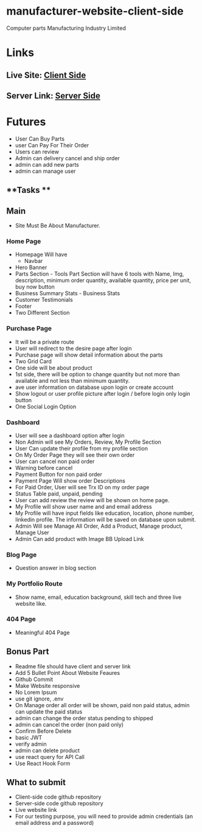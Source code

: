 # manufacturer-website-client-side

Computer parts Manufacturing Industry Limited


# Links

## Live Site: [Client Side](https://manufacturing-industry-d2077.web.app/ "Client Side")
## Server Link: [Server Side](https://agile-hamlet-27266.herokuapp.com/ "Server Side")

# Futures 
- User Can Buy Parts
- user Can Pay For Their Order
- Users can review
- Admin can delivery cancel and ship order
- admin can add new parts
- admin can manage user
## **Tasks **
## Main 
-  Site Must Be About Manufacturer.

### Home Page
-  Homepage Will have 
   - Navbar
  - Hero Banner
  -  Parts Section
    -  Tools Part Section will have 6 tools with Name, Img, description, minimum order quantity, available quantity, price per unit, buy now button
  -  Business Summary Stats
    - Business Stats
  - Customer Testimonials 
  -  Footer
  - Two Different Section 

### Purchase Page 
-  It will be a private route
-  User will redirect to the desire page after login
-  Purchase page will show detail information about the parts
-  Two Grid Card
  -  One side will be about product
  -  1st side, there will be option to change quantity but not more than available and not less than minimum quantity.
  - ave user information on database upon login or create account
- Show logout or user profile picture after login / before login only login button
-  One Social Login Option 
  
### Dashboard 
-  User will see a dashboard option after login 
-  Non Admin will see My Orders, Review, My Profile Section
-  User Can update their profile from my profile section 
-  On My Order Page they will see their own order 
-  User can cancel non paid order
-  Warning before cancel
-  Payment Button for non paid order
-  Payment Page Will show order Descriptions 
-  For Paid Order, User will see Trx ID on my order page 
- Status Table paid, unpaid, pending 
-  User can add review the review will be shown on home page. 
- My Profile will show user name and and email address
-  My Profile will have input fields like education, location, phone number,  linkedin profile. The information will be saved on database upon submit.
- Admin Will see Manage All Order, Add a Product, Manage product,  Manage User
- Admin Can add product with Image BB Upload Link

### Blog Page
- Question answer in blog section
### My Portfolio Route
-  Show name, email, education background, skill tech and three live website like. 

### 404 Page
-  Meaningful 404 Page 

## Bonus Part

-  Readme file should have client and server link
- Add 5 Bullet Point About Website Feaures
-  Github Commit
- Make Website responsive 
-  No Lorem Ipsum
-  use git ignore, .env 
-  On Manage order all order will be shown, paid non paid status, admin can update the paid status
-  admin can change the order status pending to shipped
-  admin can cancel the order (non paid only)
-  Confirm Before Delete
-  basic JWT
-  verify admin
-  admin can delete product
-  use react query for API Call
-  Use React Hook Form


## What to submit 
-  Client-side code github repository
-  Server-side code github repository
-  Live website link
-  For our testing purpose, you will need to provide admin credentials (an email address and a password)